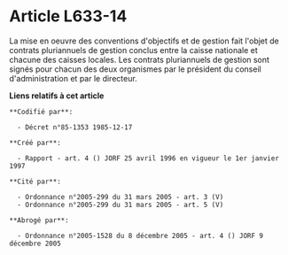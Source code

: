 # Article L633-14

La mise en oeuvre des conventions d'objectifs et de gestion fait l'objet de contrats pluriannuels de gestion conclus entre la
caisse nationale et chacune des caisses locales. Les contrats pluriannuels de gestion sont signés pour chacun des deux
organismes par le président du conseil d'administration et par le directeur.

**Liens relatifs à cet article**

	**Codifié par**:

	  - Décret n°85-1353 1985-12-17

	**Créé par**:

	  - Rapport - art. 4 () JORF 25 avril 1996 en vigueur le 1er janvier 1997

	**Cité par**:

	  - Ordonnance n°2005-299 du 31 mars 2005 - art. 3 (V)
	  - Ordonnance n°2005-299 du 31 mars 2005 - art. 5 (V)

	**Abrogé par**:

	  - Ordonnance n°2005-1528 du 8 décembre 2005 - art. 4 () JORF 9 décembre 2005
